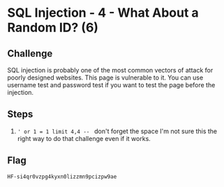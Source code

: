# SQL Injection -  4 - What About a Random ID? (6) 

## Challenge
SQL injection is probably one of the most common vectors of attack for poorly designed websites. 
This page is vulnerable to it. You can use username test and password test if you want to test 
the page before the injection.

## Steps
1. `' or 1 = 1 limit 4,4 -- ` don't forget the space
I'm not sure this the right way to do that challenge even if it works.

## Flag
`HF-si4qr0vzpg4kyxn0lizzmn9pcizpw9ae`
